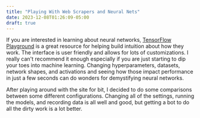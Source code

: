 ```yaml
---
title: "Playing With Web Scrapers and Neural Nets"
date: 2023-12-08T01:26:09-05:00
draft: true
---
```


If you are interested in learning about neural networks, [TensorFlow Playground](https://playground.tensorflow.org/) is a great resource for helping build intuition about how they work. The interface is user friendly and allows for lots of customizations. I really can't recommend it enough especially if you are just starting to dip your toes into machine learning. Changing hyperparameters, datasets, network shapes, and activations and seeing how those impact performance in just a few seconds can do wonders for demystifying neural networks.

After playing around with the site for bit, I decided to do some comparisons between some different configurations. Changing all of the settings, running the models, and recording data is all well and good, but getting a bot to do all the dirty work is a lot better. 

